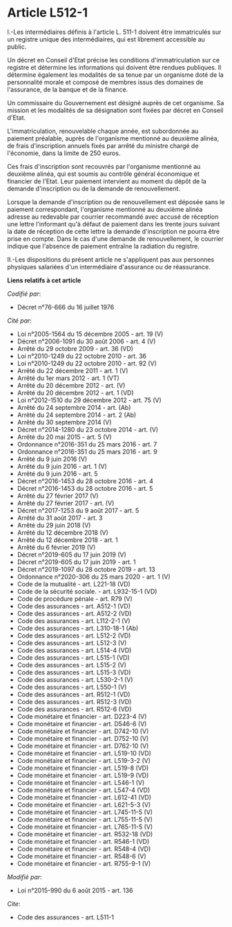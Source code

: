 # Article L512-1

I.-Les intermédiaires définis à l'article L. 511-1 doivent être immatriculés sur un registre unique des intermédiaires, qui
est librement accessible au public. 

Un décret en Conseil d'Etat précise les conditions d'immatriculation sur ce registre et détermine les informations qui
doivent être rendues publiques. Il détermine également les modalités de sa tenue par un organisme doté de la personnalité
morale et       composé de membres issus des domaines de l'assurance, de la banque et de la finance. 

Un commissaire du Gouvernement est désigné auprès de cet organisme. Sa mission et les modalités de sa désignation sont fixées
par décret en Conseil d'Etat. 

L'immatriculation, renouvelable chaque année, est subordonnée au paiement préalable, auprès de l'organisme mentionné au
deuxième alinéa, de frais d'inscription annuels fixés par arrêté du ministre chargé de l'économie, dans la limite de 250
euros. 

Ces frais d'inscription sont recouvrés par l'organisme mentionné au deuxième alinéa, qui est soumis au contrôle général
économique et financier de l'Etat. Leur paiement intervient au moment du dépôt de la demande d'inscription ou de la demande
de renouvellement. 

Lorsque la demande d'inscription ou de renouvellement est déposée sans le paiement correspondant, l'organisme mentionné au
deuxième alinéa adresse au redevable par courrier recommandé avec accusé de réception une lettre l'informant qu'à défaut de
paiement dans les trente jours suivant la date de réception de cette lettre la demande d'inscription ne pourra être prise en
compte. Dans le cas d'une demande de renouvellement, le courrier indique que l'absence de paiement entraîne la radiation du
registre. 

II.-Les dispositions du présent article ne s'appliquent pas aux personnes physiques salariées d'un intermédiaire d'assurance
ou de réassurance.

**Liens relatifs à cet article**

_Codifié par_:

  - Décret n°76-666 du 16 juillet 1976

_Cité par_:

  - Loi n°2005-1564 du 15 décembre 2005 - art. 19 (V)
  - Décret n°2006-1091 du 30 août 2006 - art. 4 (V)
  - Arrêté du 29 octobre 2009 - art. 36 (VD)
  - Loi n°2010-1249 du 22 octobre 2010 - art. 36
  - Loi n°2010-1249 du 22 octobre 2010 - art. 92 (V)
  - Arrêté du 22 décembre 2011 - art. 1 (V)
  - Arrêté du 1er mars 2012 - art. 1 (VT)
  - Arrêté du 20 décembre 2012 - art. (V)
  - Arrêté du 20 décembre 2012 - art. 1 (VD)
  - Loi n°2012-1510 du 29 décembre 2012 - art. 75 (V)
  - Arrêté du 24 septembre 2014 - art. (Ab)
  - Arrêté du 24 septembre 2014 - art. 2 (Ab)
  - Arrêté du 30 septembre 2014 (V)
  - Décret n°2014-1280 du 23 octobre 2014 - art. (V)
  - Arrêté du 20 mai 2015 - art. 5 (V)
  - Ordonnance n°2016-351 du 25 mars 2016 - art. 7
  - Ordonnance n°2016-351 du 25 mars 2016 - art. 9
  - Arrêté du 9 juin 2016 (V)
  - Arrêté du 9 juin 2016 - art. 1 (V)
  - Arrêté du 9 juin 2016 - art. 5
  - Décret n°2016-1453 du 28 octobre 2016 - art. 4
  - Décret n°2016-1453 du 28 octobre 2016 - art. 5
  - Arrêté du 27 février 2017 (V)
  - Arrêté du 27 février 2017 - art. (V)
  - Décret n°2017-1253 du 9 août 2017 - art. 5
  - Arrêté du 31 août 2017 - art. 3
  - Arrêté du 29 juin 2018 (V)
  - Arrêté du 12 décembre 2018 (V)
  - Arrêté du 12 décembre 2018 - art. 1
  - Arrêté du 6 février 2019 (V)
  - Décret n°2019-605 du 17 juin 2019 (V)
  - Décret n°2019-605 du 17 juin 2019 - art. 1
  - Décret n°2019-1097 du 28 octobre 2019 - art. 13
  - Ordonnance n°2020-306 du 25 mars 2020 - art. 1 (V)
  - Code de la mutualité - art. L221-18 (VD)
  - Code de la sécurité sociale. - art. L932-15-1 (VD)
  - Code de procédure pénale - art. R79 (V)
  - Code des assurances - art. A512-1 (VD)
  - Code des assurances - art. A512-2 (VD)
  - Code des assurances - art. L112-2-1 (V)
  - Code des assurances - art. L310-18-1 (Ab)
  - Code des assurances - art. L512-2 (VD)
  - Code des assurances - art. L512-3 (V)
  - Code des assurances - art. L514-4 (VD)
  - Code des assurances - art. L515-1 (VD)
  - Code des assurances - art. L515-2 (V)
  - Code des assurances - art. L515-3 (VD)
  - Code des assurances - art. L530-2-1 (V)
  - Code des assurances - art. L550-1 (V)
  - Code des assurances - art. R512-1 (VD)
  - Code des assurances - art. R512-3 (VD)
  - Code des assurances - art. R512-6 (VD)
  - Code monétaire et financier - art. D223-4 (V)
  - Code monétaire et financier - art. D546-6 (V)
  - Code monétaire et financier - art. D742-10 (V)
  - Code monétaire et financier - art. D752-10 (V)
  - Code monétaire et financier - art. D762-10 (V)
  - Code monétaire et financier - art. L519-10 (VD)
  - Code monétaire et financier - art. L519-3-2 (V)
  - Code monétaire et financier - art. L519-8 (VD)
  - Code monétaire et financier - art. L519-9 (VD)
  - Code monétaire et financier - art. L546-1 (V)
  - Code monétaire et financier - art. L547-4 (VD)
  - Code monétaire et financier - art. L612-41 (VD)
  - Code monétaire et financier - art. L621-5-3 (V)
  - Code monétaire et financier - art. L745-11-5 (V)
  - Code monétaire et financier - art. L755-11-5 (V)
  - Code monétaire et financier - art. L765-11-5 (V)
  - Code monétaire et financier - art. R532-18 (VD)
  - Code monétaire et financier - art. R546-1 (VD)
  - Code monétaire et financier - art. R548-4 (VD)
  - Code monétaire et financier - art. R548-6 (V)
  - Code monétaire et financier - art. R755-9-1 (V)

_Modifié par_:

  - Loi n°2015-990 du 6 août 2015 - art. 136

_Cite_:

  - Code des assurances - art. L511-1
